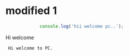 # modified 1

 ```javascript
              console.log('hii welcome pc..');
  ```

 Hi welcome 
<div id="editor" style="height: 300px; width: 300px">
       
     Hi welcome to PC.  
    
 </div>
